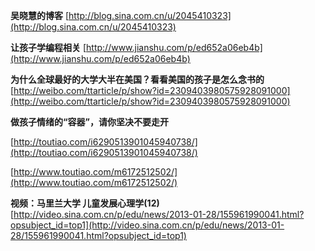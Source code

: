 **吴晓慧的博客**		[http://blog.sina.com.cn/u/2045410323](http://blog.sina.com.cn/u/2045410323)

**让孩子学编程相关**		[http://www.jianshu.com/p/ed652a06eb4b](http://www.jianshu.com/p/ed652a06eb4b)

**为什么全球最好的大学大半在美国？看看美国的孩子是怎么念书的**		[http://weibo.com/ttarticle/p/show?id=2309403980575928091000](http://weibo.com/ttarticle/p/show?id=2309403980575928091000)

**做孩子情绪的“容器”，请你坚决不要走开**		

[http://toutiao.com/i6290513901045940738/](http://toutiao.com/i6290513901045940738/)

[http://www.toutiao.com/m6172512502/](http://www.toutiao.com/m6172512502/)

**视频：马里兰大学 儿童发展心理学(12)**		[http://video.sina.com.cn/p/edu/news/2013-01-28/155961990041.html?opsubject_id=top1](http://video.sina.com.cn/p/edu/news/2013-01-28/155961990041.html?opsubject_id=top1)